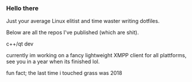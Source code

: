 ### Hello there

Just your average Linux elitist and time waster writing dotfiles.

Below are all the repos I've published (which are shit).

c++/qt dev

currently im working on a fancy lightweight XMPP client for all plattforms, see you in a year when its finished lol.

fun fact; the last time i touched grass was 2018
<!--
**no8f/no8f** is a ✨ _special_ ✨ repository because its `README.md` (this file) appears on your GitHub profile.

Here are some ideas to get you started:

- 🔭 I’m currently working on ...
- 🌱 I’m currently learning ...
- 👯 I’m looking to collaborate on ...
- 🤔 I’m looking for help with ...
- 💬 Ask me about ...
- 📫 How to reach me: ...
- 😄 Pronouns: ...
- ⚡ Fun fact: ...
-->
